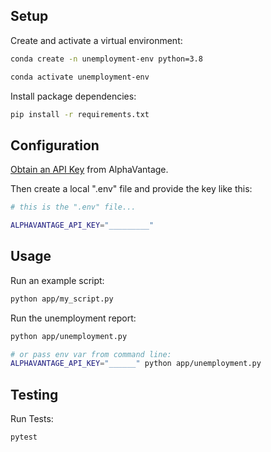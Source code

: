 ## Setup


Create and activate a virtual environment:

```sh
conda create -n unemployment-env python=3.8

conda activate unemployment-env
```

Install package dependencies:

```sh
pip install -r requirements.txt
```


## Configuration


[Obtain an API Key](https://www.alphavantage.co/support/#api-key) from AlphaVantage.

Then create a local ".env" file and provide the key like this:

```sh
# this is the ".env" file...

ALPHAVANTAGE_API_KEY="_________"
```

## Usage

Run an example script:

```sh
python app/my_script.py
```

Run the unemployment report:

```sh
python app/unemployment.py

# or pass env var from command line:
ALPHAVANTAGE_API_KEY="______" python app/unemployment.py
```

## Testing

Run Tests:

```sh
pytest
```